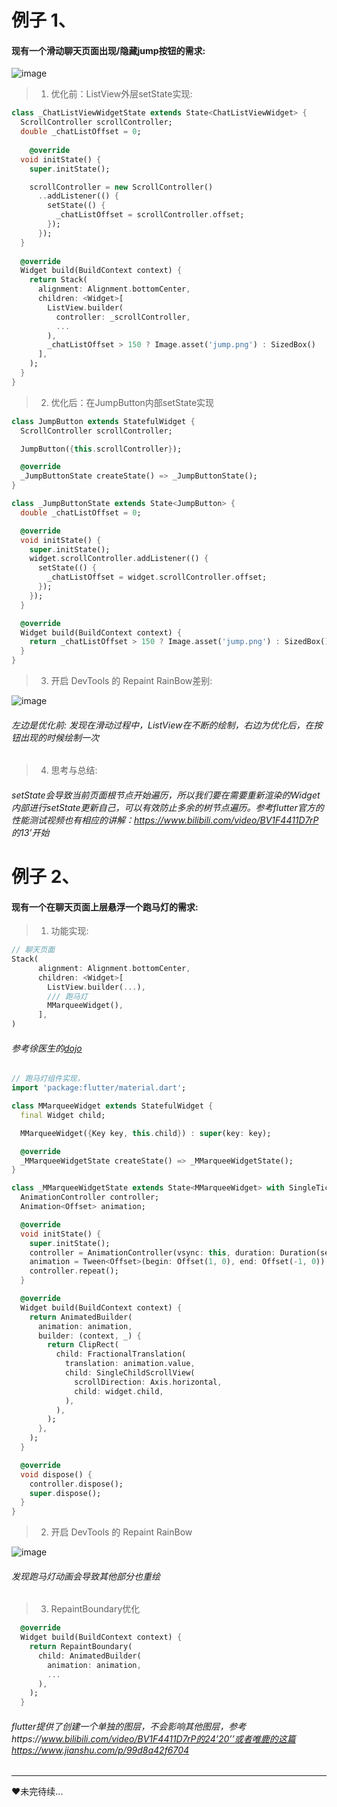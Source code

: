 # 例子 1、
#### 现有一个滑动聊天页面出现/隐藏jump按钮的需求:
![image](http://file.jinxianyun.com/flutter_optimize1.gif)


> 1. 优化前：ListView外层setState实现:

```dart
class _ChatListViewWidgetState extends State<ChatListViewWidget> {
  ScrollController scrollController;
  double _chatListOffset = 0;
  
    @override
  void initState() {
    super.initState();

    scrollController = new ScrollController()
      ..addListener(() {
        setState(() {
          _chatListOffset = scrollController.offset;
        });
      });
  }
    
  @override
  Widget build(BuildContext context) {
    return Stack(
      alignment: Alignment.bottomCenter,
      children: <Widget>[
        ListView.builder(
          controller: _scrollController,
          ...
        ),
        _chatListOffset > 150 ? Image.asset('jump.png') : SizedBox()
      ],
    );
  }
}

```

> 2. 优化后：在JumpButton内部setState实现

``` dart
class JumpButton extends StatefulWidget {
  ScrollController scrollController;

  JumpButton({this.scrollController});

  @override
  _JumpButtonState createState() => _JumpButtonState();
}

class _JumpButtonState extends State<JumpButton> {
  double _chatListOffset = 0;

  @override
  void initState() {
    super.initState();
    widget.scrollController.addListener(() {
      setState(() {
        _chatListOffset = widget.scrollController.offset;
      });
    });
  }

  @override
  Widget build(BuildContext context) {
    return _chatListOffset > 150 ? Image.asset('jump.png') : SizedBox();
  }
}

```
> 3. 开启 DevTools 的 Repaint RainBow差别:

![image](http://file.jinxianyun.com/flutter_optimize2.gif)

###### 左边是优化前: 发现在滑动过程中，ListView在不断的绘制，右边为优化后，在按钮出现的时候绘制一次

> 4. 思考与总结:
###### setState会导致当前页面根节点开始遍历，所以我们要在需要重新渲染的Widget内部进行setState更新自己，可以有效防止多余的树节点遍历。参考flutter官方的性能测试视频也有相应的讲解：https://www.bilibili.com/video/BV1F4411D7rP 的13’开始



# 例子 2、
#### 现有一个在聊天页面上层悬浮一个跑马灯的需求:

> 1. 功能实现:

``` dart
// 聊天页面
Stack(
      alignment: Alignment.bottomCenter,
      children: <Widget>[
        ListView.builder(...),
        /// 跑马灯
        MMarqueeWidget(),
      ],
)
```

###### 参考徐医生的[dojo](https://github.com/xuyisheng/flutter_dojo/blob/a0020faa635022ba8a2c47b41bf0668a27e2d1f3/lib/category/pattern/texteffect/marquee.dart)
``` dart
// 跑马灯组件实现，
import 'package:flutter/material.dart';

class MMarqueeWidget extends StatefulWidget {
  final Widget child;

  MMarqueeWidget({Key key, this.child}) : super(key: key);

  @override
  _MMarqueeWidgetState createState() => _MMarqueeWidgetState();
}

class _MMarqueeWidgetState extends State<MMarqueeWidget> with SingleTickerProviderStateMixin {
  AnimationController controller;
  Animation<Offset> animation;

  @override
  void initState() {
    super.initState();
    controller = AnimationController(vsync: this, duration: Duration(seconds: 10));
    animation = Tween<Offset>(begin: Offset(1, 0), end: Offset(-1, 0)).animate(controller);
    controller.repeat();
  }

  @override
  Widget build(BuildContext context) {
    return AnimatedBuilder(
      animation: animation,
      builder: (context, _) {
        return ClipRect(
          child: FractionalTranslation(
            translation: animation.value,
            child: SingleChildScrollView(
              scrollDirection: Axis.horizontal,
              child: widget.child,
            ),
          ),
        );
      },
    );
  }

  @override
  void dispose() {
    controller.dispose();
    super.dispose();
  }
}
```

> 2. 开启 DevTools 的 Repaint RainBow

![image](http://file.jinxianyun.com/flutter_optimize3.gif)

###### 发现跑马灯动画会导致其他部分也重绘

> 3.  RepaintBoundary优化

```dart
  @override
  Widget build(BuildContext context) {
    return RepaintBoundary(
      child: AnimatedBuilder(
        animation: animation,
        ...
      ),
    );
  }
```

###### flutter提供了创建一个单独的图层，不会影响其他图层，参考https://www.bilibili.com/video/BV1F4411D7rP的24’20’’或者唯鹿的这篇https://www.jianshu.com/p/99d8a42f6704



---
❤️未完待续...